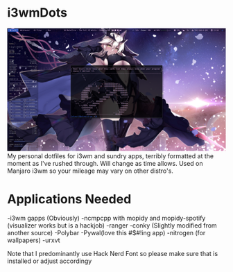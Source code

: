 # i3wmDots
![Screenshot](screenshot/screenshot.png)
My personal dotfiles for i3wm and sundry apps, terribly formatted at the moment as I've rushed through. Will change as time allows. Used on Manjaro i3wm so your mileage may vary on other distro's.


# Applications Needed
-i3wm gapps (Obviously)
-ncmpcpp with mopidy and mopidy-spotify (visualizer works but is a hackjob)
-ranger
-conky (Slightly modified from another source)
-Polybar
-Pywal(love this #$#!ing app)
-nitrogen (for wallpapers)
-urxvt


Note that I predominantly use Hack Nerd Font so please make sure that is installed or
adjust accordingy
